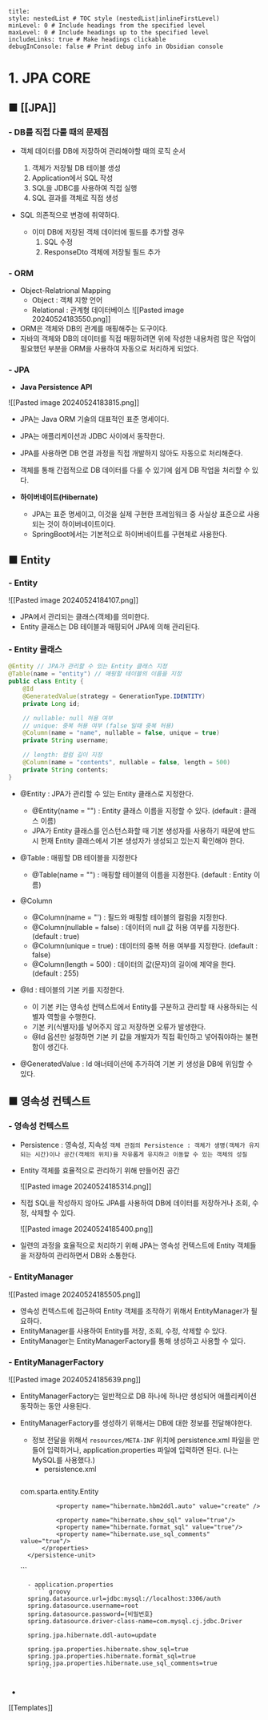 ```table-of-contents
title: 
style: nestedList # TOC style (nestedList|inlineFirstLevel)
minLevel: 0 # Include headings from the specified level
maxLevel: 0 # Include headings up to the specified level
includeLinks: true # Make headings clickable
debugInConsole: false # Print debug info in Obsidian console
```

# 1. JPA CORE
## ■ [[JPA]]

### - DB를 직접 다룰 때의 문제점
- 객체 데이터를 DB에 저장하여 관리해야할 때의 로직 순서
	1. 객체가 저장될 DB 테이블 생성
	2. Application에서 SQL 작성
	3. SQL을 JDBC를 사용하여 직접 실행
	4. SQL 결과를 객체로 직접 생성

- SQL 의존적으로 변경에 취약하다.
	- 이미 DB에 저장된 객체 데이터에 필드를 추가할 경우
		1. SQL 수정
		2. ResponseDto 객체에 저장될 필드 추가

### - ORM
- Object-Relatrional Mapping
	- Object : 객체 지향 언어
	- Relational : 관계형 데이터베이스
	  ![[Pasted image 20240524183550.png]]
- ORM은 객체와 DB의 관계를 매핑해주는 도구이다.
- 자바의 객체와 DB의 데이터를 직접 매핑하려면 위에 작성한 내용처럼 많은 작업이 필요했던 부분을 ORM을 사용하여 자동으로 처리하게 되었다.

### - JPA
- **Java Persistence API**

![[Pasted image 20240524183815.png]]
- JPA는 Java ORM 기술의 대표적인 표준 명세이다.
- JPA는 애플리케이션과 JDBC 사이에서 동작한다.
- JPA를 사용하면 DB 연결 과정을 직접 개발하지 않아도 자동으로 처리해준다.
- 객체를 통해 간접적으로 DB 데이터를 다룰 수 있기에 쉽게 DB 작업을 처리할 수 있다.

- **하이버네이트(Hibernate)**
	- JPA는 표준 명세이고, 이것을 실제 구현한 프레임워크 중 사실상 표준으로 사용되는 것이 하이버네이트이다.
	- SpringBoot에서는 기본적으로 하이버네이트를 구현체로 사용한다.

## ■ Entity
### - Entity
![[Pasted image 20240524184107.png]]
- JPA에서 관리되는 클래스(객체)를 의미한다.
- Entity 클래스는 DB 테이블과 매핑되어 JPA에 의해 관리된다.

### - Entity 클래스
``` java
@Entity // JPA가 관리할 수 있는 Entity 클래스 지정
@Table(name = "entity") // 매핑할 테이블의 이름을 지정
public class Entity {
    @Id
	@GeneratedValue(strategy = GenerationType.IDENTITY)
    private Long id;

    // nullable: null 허용 여부
    // unique: 중복 허용 여부 (false 일때 중복 허용)
    @Column(name = "name", nullable = false, unique = true)
    private String username;

    // length: 컬럼 길이 지정
    @Column(name = "contents", nullable = false, length = 500)
    private String contents;
}
```

- @Entity : JPA가 관리할 수 있는 Entity 클래스로 지정한다.
	- @Entity(name = "") : Entity 클래스 이름을 지정할 수 있다. (default : 클래스 이름)
	- JPA가 Entity 클래스를 인스턴스화할 때 기본 생성자를 사용하기 때문에 반드시 현재 Entity 클래스에서 기본 생성자가 생성되고 있는지 확인해야 한다.
	  
- @Table : 매핑할 DB 테이블을 지정한다
	- @Table(name = "") : 매핑할 테이블의 이름을 지정한다. (default : Entity 이름)
	  
- @Column
	- @Column(name = "') : 필드와 매핑할 테이블의 컬럼을 지정한다.
	- @Column(nullable = false) : 데이터의 null 값 허용 여부를 지정한다. (default : true)
	- @Column(unique = true) : 데이터의 중복 허용 여부를 지정한다. (default : false)
	- @Column(length = 500) : 데이터의 값(문자)의 길이에 제약을 한다. (default : 255)
	  
- @Id : 테이블의 기본 키를 지정한다.
	- 이 기본 키는 영속성 컨텍스트에서 Entity를 구분하고 관리할 때 사용하되는 식별자 역할을 수행한다.
	- 기본 키(식별자)를 넣어주지 않고 저장하면 오류가 발생한다.
	- @Id 옵션만 설정하면 기본 키 값을 개발자가 직접 확인하고 넣어줘야하는 불편함이 생긴다.
	  
- @GeneratedValue : Id 애너테이션에 추가하여 기본 키 생성을 DB에 위임할 수 있다.

## ■ 영속성 컨텍스트
### - 영속성 컨텍스트
- Persistence : 영속성, 지속성
  `객체 관점의 Persistence : 객체가 생명(객체가 유지되는 시간)이나 공간(객체의 위치)을 자유롭게 유지하고 이동할 수 있는 객체의 성질`
- Entity 객체를 효율적으로 관리하기 위해 만들어진 공간
  
  ![[Pasted image 20240524185314.png]]
- 직접 SQL을 작성하지 않아도 JPA를 사용하여 DB에 데이터를 저장하거나 조회, 수정, 삭제할 수 있다.
  
  ![[Pasted image 20240524185400.png]]
- 일련의 과정을 효율적으로 처리하기 위해 JPA는 영속성 컨텍스트에 Entity 객체들을 저장하여 관리하면서 DB와 소통한다.

### - EntityManager
![[Pasted image 20240524185505.png]]
- 영속성 컨텍스트에 접근하여 Entity 객체를 조작하기 위해서 EntityManager가 필요하다.
- EntityManager를 사용하여 Entity를 저장, 조회, 수정, 삭제할 수 있다.
- EntityManager는 EntityManagerFactory를 통해 생성하고 사용할 수 있다.

### - EntityManagerFactory
![[Pasted image 20240524185639.png]]
- EntityManagerFactory는 일반적으로 DB 하나에 하나만 생성되어 애플리케이션 동작하는 동안 사용된다.
- EntityManagerFactory를 생성하기 위해서는 DB에 대한 정보를 전달해야한다.
	- 정보 전달을 위해서 `resources/META-INF` 위치에 persistence.xml 파일을 만들어 입력하거나, application.properties 파일에 입력하면 된다. (나는 MySQL를 사용했다.)
		- persistence.xml
	  ``` xml
	<?xml version="1.0" encoding="UTF-8"?>
	<persistence version="2.2"
		 xmlns="http://xmlns.jcp.org/xml/ns/persistence"
		 xmlns:xsi="http://www.w3.org/2001/XMLSchema-instance"
		 xsi:schemaLocation="http://xmlns.jcp.org/xml/ns/persistence 
			http://xmlns.jcp.org/xml/ns/persistence/persistence_2_2.xsd">
	    <persistence-unit name="memo">
	        <class>com.sparta.entity.Entity</class>
	        <properties>
	            <property name="jakarta.persistence.jdbc.driver" 
			        value="com.mysql.cj.jdbc.Driver"/>
	            <property name="jakarta.persistence.jdbc.user" value="root"/>
	            <property name="jakarta.persistence.jdbc.password" value="{비밀번호}"/>
	            <property name="jakarta.persistence.jdbc.url" 
		            value="jdbc:mysql://localhost:3306/entity"/>

	            <property name="hibernate.hbm2ddl.auto" value="create" />

	            <property name="hibernate.show_sql" value="true"/>
	            <property name="hibernate.format_sql" value="true"/>
	            <property name="hibernate.use_sql_comments" value="true"/>
	        </properties>
	    </persistence-unit>
	</persistence>
		```
		
		- application.properties
		  ``` groovy
		spring.datasource.url=jdbc:mysql://localhost:3306/auth  
		spring.datasource.username=root  
		spring.datasource.password={비밀번호}
		spring.datasource.driver-class-name=com.mysql.cj.jdbc.Driver  
  
		spring.jpa.hibernate.ddl-auto=update  
  
		spring.jpa.properties.hibernate.show_sql=true  
		spring.jpa.properties.hibernate.format_sql=true  
		spring.jpa.properties.hibernate.use_sql_comments=true
			```
			
``` java

```
- 













[[Templates]]
